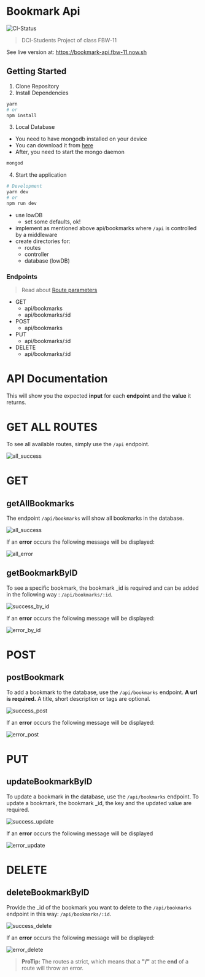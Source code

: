 # Bookmark Api

![CI-Status](https://circleci.com/gh/DCI-fbw11/bookmark-api.svg?style=svg)

> DCI-Students Project of class FBW-11

See live version at: https://bookmark-api.fbw-11.now.sh

## Getting Started

1. Clone Repository
2. Install Dependencies

```sh
yarn
# or
npm install
```

3. Local Database

- You need to have mongodb installed on your device
- You can download it from [here](https://www.mongodb.com/download-center/community)
- After, you need to start the mongo daemon

```sh
mongod
```

4. Start the application

```sh
# Development
yarn dev
# or
npm run dev
```

- use lowDB
  - set some defaults, ok!
- implement as mentioned above api/bookmarks where `/api` is controlled by a middleware
- create directories for:
  - routes
  - controller
  - database (lowDB)

### Endpoints

> Read about [Route parameters](https://expressjs.com/en/guide/routing.html#route-parameters)

- GET
  - api/bookmarks
  - api/bookmarks/:id
- POST
  - api/bookmarks
- PUT
  - api/bookmarks/:id
- DELETE
  - api/bookmarks/:id

# API Documentation

This will show you the expected **input** for each **endpoint** and the **value** it returns.

# GET ALL ROUTES

To see all available routes, simply use the `/api` endpoint.

![all_success](https://user-images.githubusercontent.com/44833666/57297961-446d4b80-70d1-11e9-9ca9-b30f2ecb9d4a.png)

# GET

## getAllBookmarks

The endpoint `/api/bookmarks` will show all bookmarks in the database.

![all_success](https://user-images.githubusercontent.com/44833666/57299736-a5971e00-70d5-11e9-99b7-8723f285f7cc.png)

If an **error** occurs the following message will be displayed:

![all_error](https://user-images.githubusercontent.com/44833666/57298353-45eb4380-70d2-11e9-9229-01cde10990dd.png)

## getBookmarkByID

To see a specific bookmark, the bookmark \_id is required and can be added in the following way : `/api/bookmarks/:id`.

![success_by_id](https://user-images.githubusercontent.com/44833666/57299768-b6479400-70d5-11e9-809c-0ae829f4c74f.png)

If an **error** occurs the following message will be displayed:

![error_by_id](https://user-images.githubusercontent.com/44833666/57299793-cc555480-70d5-11e9-8fd6-21ffc7f07723.png)

# POST

## postBookmark

To add a bookmark to the database, use the `/api/bookmarks` endpoint. **A url is required.** A title, short description or tags are optional.

![success_post](https://user-images.githubusercontent.com/44833666/57299804-d24b3580-70d5-11e9-8732-ea95d0c9968f.png)

If an **error** occurs the following message will be displayed:

![error_post](https://user-images.githubusercontent.com/44833666/57299806-d5debc80-70d5-11e9-93d8-e28ee1e29a36.png)

# PUT

## updateBookmarkByID

To update a bookmark in the database, use the `/api/bookmarks` endpoint. To update a bookmark, the bookmark \_id, the key and the updated value are required.

![success_update](https://user-images.githubusercontent.com/44833666/57299823-dbd49d80-70d5-11e9-8549-1f73f893d03a.png)

If an **error** occurs the following message will be displayed

![error_update](https://user-images.githubusercontent.com/44833666/57299837-df682480-70d5-11e9-9183-95a253fe81af.png)

# DELETE

## deleteBookmarkByID

Provide the \_id of the bookmark you want to delete to the `/api/bookmarks` endpoint in this way: `/api/bookmarks/:id`.

![success_delete](https://user-images.githubusercontent.com/44833666/57299855-e5f69c00-70d5-11e9-8dcf-009d8aa2ccd1.png)

If an **error** occurs the following message will be displayed:

![error_delete](https://user-images.githubusercontent.com/44833666/57299867-e98a2300-70d5-11e9-940e-ef0b24a13a6c.png)

> **ProTip:** The routes a strict, which means that a **"/"** at the **end** of a route will throw an error.
